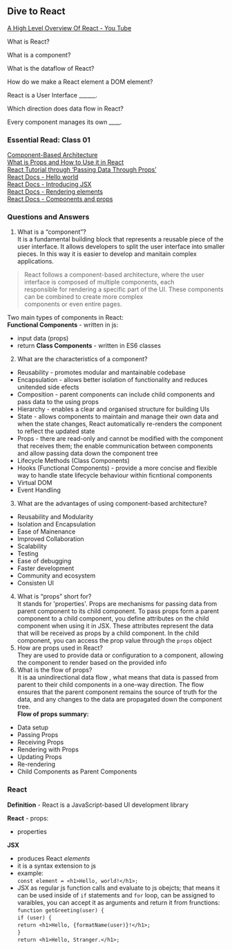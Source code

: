## Dive to React

[A High Level Overview Of React - You Tube](https://www.youtube.com/watch?v=FRjlF74_EZk)

What is React?

What is a component?

What is the dataflow of React?

How do we make a React element a DOM element?

React is a User Interface ______.

Which direction does data flow in React?

Every component manages its own ____.

### Essential Read: Class 01
[Component-Based Architecture]()  
[What is Props and How to Use it in React]()  
[React Tutorial through ‘Passing Data Through Props’](https://react.dev/learn/tutorial-tic-tac-toe)  
[React Docs - Hello world](https://legacy.reactjs.org/docs/hello-world.html)  
[React Docs - Introducing JSX](https://legacy.reactjs.org/docs/introducing-jsx.html)  
[React Docs - Rendering elements](https://legacy.reactjs.org/docs/rendering-elements.html)  
[React Docs - Components and props](https://legacy.reactjs.org/docs/components-and-props.html)  


### Questions and Answers
1. What is a “component”?  
It is a fundamental building block that represents a reusable piece of the user interface. It allows developers to split the user interface into smaller pieces. In this way it is easier to develop and manitain complex applications.  
>React follows a component-based architecture, where the user interface is composed of multiple components, each  
>responsible for rendering a specific part of the UI. These components can be combined to create more complex  
>components or even entire pages.  

Two main types of components in React:  
**Functional Components** - written in js:
- input data (props)  
- return
**Class Components** - written in ES6 classes
2. What are the characteristics of a component?  
- Reusability - promotes modular and mantainable codebase  
- Encapsulation - allows better isolation of functionality and reduces unitended side efects   
- Composition - parent components can include child components   and pass data to the using props
- Hierarchy - enables a clear and organised structure for building UIs  
- State - allows components to maintain and manage their own data and when the state changes, React automatically re-renders  the component to reflect the updated state  
- Props - there are read-only and cannot be modified with the component that receives them; the enable communication between components and allow passing data down the component tree   
- Lifecycle Methods (Class Components)  
- Hooks (Functional Components) - provide a more concise and flexible way to handle state lifecycle behaviour within ficntional components  
- Virtual DOM    
- Event Handling  
3. What are the advantages of using component-based architecture?  
- Reusability and Modularity  
- Isolation and Encapsulation  
- Ease of Mainenance  
- Improved Collaboration  
- Scalability  
- Testing  
- Ease of debugging  
- Faster development
- Community and ecosystem  
- Consisten UI  
4. What is “props” short for?  
It stands for 'properties'. Props are mechanisms for passing data from parent component to its child component. To pass props form a parent component to a child component, you define attributes on the child component when using it in JSX. These attributes represent the data that will be received as props by a child component. In the child component, you can access the prop value through the `props` object
5. How are props used in React?  
They are used to provide data or configuration to a component, allowing the component to render based on the provided info  
6. What is the flow of props?  
It is aa unindirectional data flow , what means that data is passed from parent to their child components in a one-way direction. The flow ensures that the parent component remains the source of truth for the data, and any changes to the data are propagated down the component tree.  
**Flow of props summary:**  
- Data setup  
- Passing Props  
- Receiving Props  
- Rendering with Props  
- Updating Props  
- Re-rendering  
- Child Components as Parent Components

### React
**Definition** - React is a JavaScript-based UI development library

**React** - props:
- properties

**JSX** 
- produces React *elements*  
- it is a syntax extension to js  
- example:  
`const element = <h1>Hello, world!</h1>;`   
- JSX as regular js function calls and evaluate to js obejcts; that means it can be used inside of `if` statements and `for` loop, can be assigned to varaibles, you can accept it as arguments and return it from frunctions:  
`function getGreeting(user) {`  
  `if (user) {`  
    `return <h1>Hello, {formatName(user)}!</h1>;`  
  `}`  
  `return <h1>Hello, Stranger.</h1>;`  


